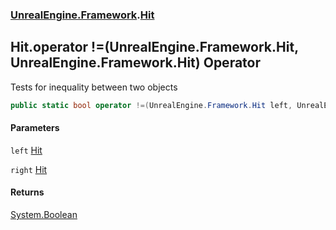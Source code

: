 ### [UnrealEngine.Framework](./UnrealEngine-Framework.md 'UnrealEngine.Framework').[Hit](./Hit.md 'UnrealEngine.Framework.Hit')
## Hit.operator !=(UnrealEngine.Framework.Hit, UnrealEngine.Framework.Hit) Operator
Tests for inequality between two objects  
```csharp
public static bool operator !=(UnrealEngine.Framework.Hit left, UnrealEngine.Framework.Hit right);
```
#### Parameters
<a name='UnrealEngine-Framework-Hit-op_Inequality(UnrealEngine-Framework-Hit_UnrealEngine-Framework-Hit)-left'></a>
`left` [Hit](./Hit.md 'UnrealEngine.Framework.Hit')  
  
<a name='UnrealEngine-Framework-Hit-op_Inequality(UnrealEngine-Framework-Hit_UnrealEngine-Framework-Hit)-right'></a>
`right` [Hit](./Hit.md 'UnrealEngine.Framework.Hit')  
  
#### Returns
[System.Boolean](https://docs.microsoft.com/en-us/dotnet/api/System.Boolean 'System.Boolean')  
